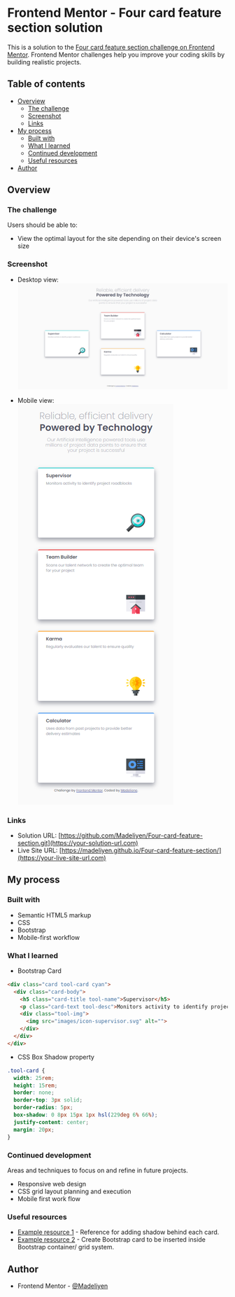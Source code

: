 # Frontend Mentor - Four card feature section solution

This is a solution to the [Four card feature section challenge on Frontend Mentor](https://www.frontendmentor.io/challenges/four-card-feature-section-weK1eFYK). Frontend Mentor challenges help you improve your coding skills by building realistic projects.

## Table of contents

- [Overview](#overview)
  - [The challenge](#the-challenge)
  - [Screenshot](#screenshot)
  - [Links](#links)
- [My process](#my-process)
  - [Built with](#built-with)
  - [What I learned](#what-i-learned)
  - [Continued development](#continued-development)
  - [Useful resources](#useful-resources)
- [Author](#author)

## Overview

### The challenge

Users should be able to:

- View the optimal layout for the site depending on their device's screen size

### Screenshot
- Desktop view: <br>
![](./screenshots/desktop.png)

- Mobile view: <br>
![](./screenshots/mobile.png)

### Links

- Solution URL: [https://github.com/Madeliyen/Four-card-feature-section.git](https://your-solution-url.com)
- Live Site URL: [https://madeliyen.github.io/Four-card-feature-section/](https://your-live-site-url.com)

## My process

### Built with

- Semantic HTML5 markup
- CSS
- Bootstrap
- Mobile-first workflow

### What I learned

- Bootstrap Card
```html
<div class="card tool-card cyan">
  <div class="card-body">
    <h5 class="card-title tool-name">Supervisor</h5>
    <p class="card-text tool-desc">Monitors activity to identify project roadblocks</p>
    <div class="tool-img">
      <img src="images/icon-supervisor.svg" alt="">
    </div>
  </div>
</div>
```
- CSS Box Shadow property
```css
.tool-card {
  width: 25rem;
  height: 15rem;
  border: none;
  border-top: 3px solid;
  border-radius: 5px;
  box-shadow: 0 8px 15px 1px hsl(229deg 6% 66%);
  justify-content: center;
  margin: 20px;
}
```
### Continued development

Areas and techniques to focus on and refine in future projects.
- Responsive web design
- CSS grid layout planning and execution
- Mobile first work flow

### Useful resources

- [Example resource 1](https://www.w3schools.com/cssref/css3_pr_box-shadow.asp) - Reference for adding shadow behind each card.
- [Example resource 2](https://getbootstrap.com/docs/5.0/components/card/) - Create Bootstrap card to be inserted inside Bootstrap container/ grid system.

## Author

- Frontend Mentor - [@Madeliyen](https://www.frontendmentor.io/profile/Madeliyen)
